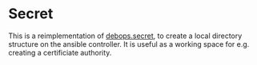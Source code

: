# Secret

This is a reimplementation of
[debops.secret](https://github.com/debops/ansible-secret), to create a local
directory structure on the ansible controller. It is useful as a working space
for e.g. creating a certificiate authority.
